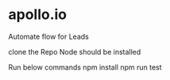 # apollo.io
Automate flow for Leads

clone the Repo
Node should be installed

Run below commands
npm install
npm run test

